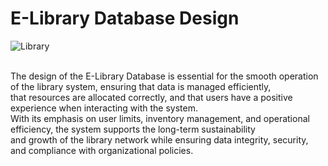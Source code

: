 # E-Library Database Design
![Library](https://github.com/user-attachments/assets/2041b976-94a0-4b4b-9eb3-475eeac6c8d4)

<br>The design of the E-Library Database is essential for the smooth operation of the library system, ensuring that data is managed efficiently, 
<br>that resources are allocated correctly, and that users have a positive experience when interacting with the system. 
<br>With its emphasis on user limits, inventory management, and operational efficiency, the system supports the long-term sustainability 
<br>and growth of the library network while ensuring data integrity, security, and compliance with organizational policies.


#
